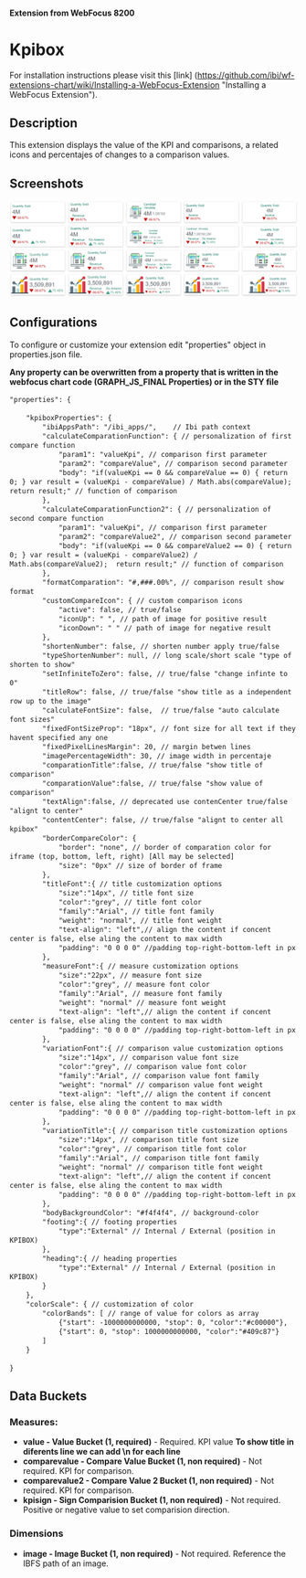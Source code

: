 
#### Extension from WebFocus 8200

# Kpibox

For installation instructions please visit this [link] (https://github.com/ibi/wf-extensions-chart/wiki/Installing-a-WebFocus-Extension "Installing a WebFocus Extension").

## Description

This extension displays the value of the KPI and comparisons, a related icons and percentajes of changes to a comparison values.

## Screenshots

![screenshot_1](https://github.com/ibi/wf-extensions-chart/blob/master/com.ibi.kpibox/screenshots/image.png)

## Configurations

To configure or customize your extension edit "properties" object in properties.json file.

**Any property can be overwritten from a property that is written in the webfocus chart code (GRAPH_JS_FINAL Properties) or in the STY file**
	
	"properties": {
	
		"kpiboxProperties": {   
			"ibiAppsPath": "/ibi_apps/",	// Ibi path context
			"calculateComparationFunction": { // personalization of first compare function
				"param1": "valueKpi", // comparison first parameter
				"param2": "compareValue", // comparison second parameter
				"body": "if(valueKpi == 0 && compareValue == 0) { return 0; } var result = (valueKpi - compareValue) / Math.abs(compareValue);  return result;" // function of comparison
			},	
			"calculateComparationFunction2": { // personalization of second compare function
				"param1": "valueKpi", // comparison first parameter
				"param2": "compareValue2", // comparison second parameter
				"body": "if(valueKpi == 0 && compareValue2 == 0) { return 0; } var result = (valueKpi - compareValue2) / Math.abs(compareValue2);  return result;" // function of comparison
			},
			"formatComparation": "#,###.00%", // comparison result show format
			"customCompareIcon": { // custom comparison icons
				"active": false, // true/false
				"iconUp": " ", // path of image for positive result
				"iconDown": " " // path of image for negative result
			},
			"shortenNumber": false, // shorten number apply true/false
			"typeShortenNumber": null, // long scale/short scale "type of shorten to show"
			"setInfiniteToZero": false, // true/false "change infinte to 0"
			"titleRow": false, // true/false "show title as a independent row up to the image"
			"calculateFontSize": false,  // true/false "auto calculate font sizes"
			"fixedFontSizeProp": "18px", // font size for all text if they havent specified any one
			"fixedPixelLinesMargin": 20, // margin betwen lines
			"imagePercentageWidth": 30, // image width in percentaje
			"comparationTitle":false, // true/false "show title of comparison"
			"comparationValue":false, // true/false "show value of comparison"
			"textAlign":false, // deprecated use contenCenter true/false "alignt to center"
			"contentCenter": false, // true/false "alignt to center all kpibox"
			"borderCompareColor": {
				"border": "none", // border of comparation color for iframe (top, bottom, left, right) [All may be selected]
				"size": "0px" // size of border of frame
			},
			"titleFont":{ // title customization options
			    "size":"14px", // title font size
			    "color":"grey", // title font color
			    "family":"Arial", // title font family
				"weight": "normal", // title font weight
				"text-align": "left",// align the content if concent center is false, else aling the content to max width
				"padding": "0 0 0 0" //padding top-right-bottom-left in px
			},
			"measureFont":{ // measure customization options
			    "size":"22px", // measure font size
			    "color":"grey", // measure font color
			    "family":"Arial", // measure font family
				"weight": "normal" // measure font weight
				"text-align": "left",// align the content if concent center is false, else aling the content to max width
				"padding": "0 0 0 0" //padding top-right-bottom-left in px
			},
			"variationFont":{ // comparison value customization options
			    "size":"14px", // comparison value font size
			    "color":"grey", // comparison value font color
			    "family":"Arial", // comparison value font family
				"weight": "normal" // comparison value font weight
				"text-align": "left",// align the content if concent center is false, else aling the content to max width
				"padding": "0 0 0 0" //padding top-right-bottom-left in px
			},
			"variationTitle":{ // comparison title customization options
			    "size":"14px", // comparison title font size
			    "color":"grey", // comparison title font color
			    "family":"Arial", // comparison title font family
				"weight": "normal" // comparison title font weight
				"text-align": "left",// align the content if concent center is false, else aling the content to max width
				"padding": "0 0 0 0" //padding top-right-bottom-left in px
			},
			"bodyBackgroundColor": "#f4f4f4", // background-color
			"footing":{ // footing properties
				"type":"External" // Internal / External (position in KPIBOX)
			},
			"heading":{ // heading properties
				"type":"External" // Internal / External (position in KPIBOX)
			}
		},
		"colorScale": { // customization of color
			"colorBands": [ // range of value for colors as array
				{"start": -1000000000000, "stop": 0, "color":"#c00000"},
				{"start": 0, "stop": 1000000000000, "color":"#409c87"}
			]
		}
		
	}


## Data Buckets

### Measures:
* **value - Value Bucket (1, required)** - Required. KPI value **To show title in diferents line we can add \n for each line**
* **comparevalue - Compare Value Bucket (1, non required)** - Not required. KPI for comparison.
* **comparevalue2 - Compare Value 2 Bucket (1, non required)** - Not required. KPI for comparison.
* **kpisign - Sign Comparision Bucket (1, non required)** - Not required. Positive or negative value to set comparision direction.

### Dimensions
* **image - Image Bucket (1, non required)** - Not required. Reference the IBFS path of an image.
